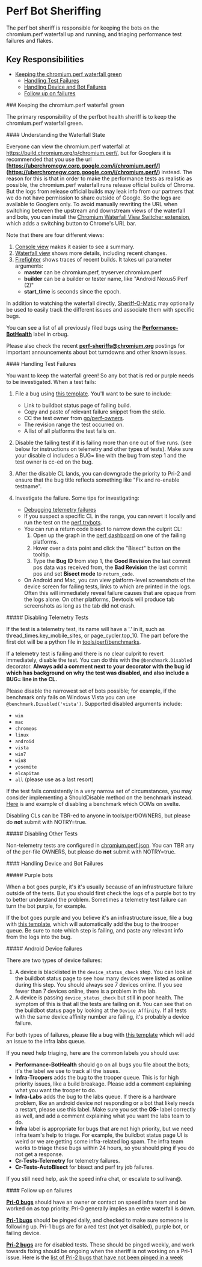 # Perf Bot Sheriffing

The perf bot sheriff is responsible for keeping the bots on the chromium.perf
waterfall up and running, and triaging performance test failures and flakes.

## Key Responsibilities

  * [Keeping the chromium.perf waterfall green](#chromiumperf)
     * [Handling Test Failures](#testfailures)
     * [Handling Device and Bot Failures](#botfailures)
     * [Follow up on failures](#followup)

###<a name="chromiumperf"></a> Keeping the chromium.perf waterfall green

The primary responsibility of the perfbot health sheriff is to keep the
chromium.perf waterfall green.

####<a name="waterfallstate"></a> Understanding the Waterfall State

Everyone can view the chromium.perf waterfall at
https://build.chromium.org/p/chromium.perf/, but for Googlers it is recommended
that you use the url **[https://uberchromegw.corp.google.com/i/chromium.perf/]
(https://uberchromegw.corp.google.com/i/chromium.perf/)** instead. The reason
for this is that in order to make the performance tests as realistic as
possible, the chromium.perf waterfall runs release official builds of Chrome.
But the logs from release official builds may leak info from our partners that
we do not have permission to share outside of Google. So the logs are available
to Googlers only. To avoid manually rewriting the URL when switching between
the upstream and downstream views of the waterfall and bots, you can install the
[Chromium Waterfall View Switcher extension](https://chrome.google.com/webstore/a/google.com/detail/chromium-waterfall-view-s/hnnplblfkmfaadpjdpkepbkdjhjpjbdp),
which adds a switching button to Chrome's URL bar.

Note that there are four different views:

   1. [Console view](https://uberchromegw.corp.google.com/i/chromium.perf/)
      makes it easier to see a summary.
   2. [Waterfall view](https://uberchromegw.corp.google.com/i/chromium.perf/waterfall)
      shows more details, including recent changes.
   3. [Firefighter](https://chromiumperfstats.appspot.com/) shows traces of
      recent builds. It takes url parameter arguments:
      * **master** can be chromium.perf, tryserver.chromium.perf
      * **builder** can be a builder or tester name, like
        "Android Nexus5 Perf (2)"
      * **start_time** is seconds since the epoch.

In addition to watching the waterfall directly,
[Sheriff-O-Matic](https://sheriff-o-matic.appspot.com/chromium.perf) may
optionally be used to easily track the different issues and associate
them with specific bugs.

You can see a list of all previously filed bugs using the
**[Performance-BotHealth](https://code.google.com/p/chromium/issues/list?can=2&q=label%3APerformance-BotHealth)**
label in crbug.

Please also check the recent
**[perf-sheriffs@chromium.org](https://groups.google.com/a/chromium.org/forum/#!forum/perf-sheriffs)**
postings for important announcements about bot turndowns and other known issues.

####<a name="testfailures"></a> Handling Test Failures

You want to keep the waterfall green! So any bot that is red or purple needs to
be investigated. When a test fails:

1. File a bug using
   [this template](https://code.google.com/p/chromium/issues/entry?labels=Performance-BotHealth,Pri-1,Type-Bug-Regression,OS-?&comment=Revision+range+first+seen:%0ALink+to+failing+step+log:%0A%0A%0AIf%20the%20test%20is%20disabled,%20please%20downgrade%20to%20Pri-2.&summary=%3Ctest%3E+failure+on+chromium.perf+at+%3Crevisionrange%3E).
   You'll want to be sure to include:
   * Link to buildbot status page of failing build.
   * Copy and paste of relevant failure snippet from the stdio.
   * CC the test owner from
     [go/perf-owners](https://docs.google.com/spreadsheets/d/1R_1BAOd3xeVtR0jn6wB5HHJ2K25mIbKp3iIRQKkX38o/edit#gid=0).
   * The revision range the test occurred on.
   * A list of all platforms the test fails on.

2. Disable the failing test if it is failing more than one out of five runs.
   (see below for instructions on telemetry and other types of tests). Make sure
   your disable cl includes a BUG= line with the bug from step 1 and the test
   owner is cc-ed on the bug.
3. After the disable CL lands, you can downgrade the priority to Pri-2 and
   ensure that the bug title reflects something like "Fix and re-enable
   testname".
4. Investigate the failure. Some tips for investigating:
   * [Debugging telemetry failures](https://www.chromium.org/developers/telemetry/diagnosing-test-failures)
   * If you suspect a specific CL in the range, you can revert it locally and
     run the test on the
     [perf trybots](https://www.chromium.org/developers/telemetry/performance-try-bots).
   * You can run a return code bisect to narrow down the culprit CL:
      1. Open up the graph in the [perf dashboard](https://chromeperf.appspot.com/report)
         on one of the failing platforms.
      2. Hover over a data point and click the "Bisect" button on the tooltip.
      3. Type the **Bug ID** from step 1, the **Good Revision** the last commit
         pos data was received from, the **Bad Revision** the last commit pos
         and set **Bisect mode** to `return_code`.
   * On Android and Mac, you can view platform-level screenshots of the device
     screen for failing tests, links to which are printed in the logs. Often
     this will immediately reveal failure causes that are opaque from the logs
     alone. On other platforms, Devtools will produce tab screenshots as long as
     the tab did not crash.


#####<a name="telemetryfailures"></a> Disabling Telemetry Tests

If the test is a telemetry test, its name will have a '.' in it, such as
thread_times.key_mobile_sites, or page_cycler.top_10. The part before the first
dot will be a python file in [tools/perf/benchmarks](
https://code.google.com/p/chromium/codesearch#chromium/src/tools/perf/benchmarks/).

If a telemetry test is failing and there is no clear culprit to revert
immediately, disable the test. You can do this with the `@benchmark.Disabled`
decorator. **Always add a comment next to your decorator with the bug id which
has background on why the test was disabled, and also include a BUG= line in
the CL.**

Please disable the narrowest set of bots possible; for example, if
the benchmark only fails on Windows Vista you can use `@benchmark.Disabled('vista')`.
Supported disabled arguments include:

   * `win`
   * `mac`
   * `chromeos`
   * `linux`
   * `android`
   * `vista`
   * `win7`
   * `win8`
   * `yosemite`
   * `elcapitan`
   * `all` (please use as a last resort)

If the test fails consistently in a very narrow set of circumstances, you may
consider implementing a ShouldDisable method on the benchmark instead.
[Here](https://code.google.com/p/chromium/codesearch#chromium/src/tools/perf/benchmarks/power.py&q=svelte%20file:%5Esrc/tools/perf/&sq=package:chromium&type=cs&l=72) is
and example of disabling a benchmark which OOMs on svelte.

Disabling CLs can be TBR-ed to anyone in tools/perf/OWNERS, but please do **not**
submit with NOTRY=true.

#####<a name="otherfailures"></a> Disabling Other Tests

Non-telemetry tests are configured in [chromium.perf.json](https://code.google.com/p/chromium/codesearch#chromium/src/testing/buildbot/chromium.perf.json).
You can TBR any of the per-file OWNERS, but please do **not** submit with
NOTRY=true.

####<a name="botfailures"></a> Handling Device and Bot Failures

#####<a name="purplebots"></a> Purple bots

When a bot goes purple, it's it's usually because of an infrastructure failure
outside of the tests. But you should first check the logs of a purple bot to
try to better understand the problem. Sometimes a telemetry test failure can
turn the bot purple, for example.

If the bot goes purple and you believe it's an infrastructure issue, file a bug
with
[this template](https://code.google.com/p/chromium/issues/entry?labels=Pri-1,Performance-BotHealth,Infra-Troopers,OS-?&comment=Link+to+buildbot+status+page:&summary=Purple+Bot+on+chromium.perf),
which will automatically add the bug to the trooper queue. Be sure to note
which step is failing, and paste any relevant info from the logs into the bug.

#####<a name="devicefailures"></a> Android Device failures

There are two types of device failures:

1. A device is blacklisted in the `device_status_check` step. You can look at
   the buildbot status page to see how many devices were listed as online during
   this step. You should always see 7 devices online. If you see fewer than 7
   devices online, there is a problem in the lab.
2. A device is passing `device_status_check` but still in poor health. The
   symptom of this is that all the tests are failing on it. You can see that on
   the buildbot status page by looking at the `Device Affinity`. If all tests
   with the same device affinity number are failing, it's probably a device
   failure.

For both types of failures, please file a bug with [this template](https://code.google.com/p/chromium/issues/entry?labels=Pri-1,Performance-BotHealth,Infra-Labs,OS-Android&comment=Link+to+buildbot+status+page:&summary=Device+offline+on+chromium.perf)
which will add an issue to the infra labs queue.

If you need help triaging, here are the common labels you should use:

   * **Performance-BotHealth** should go on all bugs you file about the bots;
     it's the label we use to track all the issues.
   * **Infra-Troopers** adds the bug to the trooper queue. This is for high
     priority issues, like a build breakage. Please add a comment explaining
     what you want the trooper to do.
   * **Infra-Labs** adds the bug to the labs queue. If there is a hardware
     problem, like an android device not responding or a bot that likely needs
     a restart, please use this label. Make sure you set the **OS-** label
     correctly as well, and add a comment explaining what you want the labs
     team to do.
   * **Infra** label is appropriate for bugs that are not high priority, but we
     need infra team's help to triage. For example, the buildbot status page
     UI is weird or we are getting some infra-related log spam. The infra team
     works to triage these bugs within 24 hours, so you should ping if you do
     not get a response.
   * **Cr-Tests-Telemetry** for telemetry failures.
   * **Cr-Tests-AutoBisect** for bisect and perf try job failures.

 If you still need help, ask the speed infra chat, or escalate to sullivan@.

####<a name="followup"></a> Follow up on failures

**[Pri-0 bugs](https://code.google.com/p/chromium/issues/list?can=2&q=label%3APerformance-BotHealth+label%3APri-0)**
should have an owner or contact on speed infra team and be worked on as top
priority. Pri-0 generally implies an entire waterfall is down.

**[Pri-1 bugs](https://code.google.com/p/chromium/issues/list?can=2&q=label%3APerformance-BotHealth+label%3APri-1)**
should be pinged daily, and checked to make sure someone is following up. Pri-1
bugs are for a red test (not yet disabled), purple bot, or failing device.

**[Pri-2 bugs](https://code.google.com/p/chromium/issues/list?can=2&q=label%3APerformance-BotHealth+label%3APri-2)**
are for disabled tests. These should be pinged weekly, and work towards fixing
should be ongoing when the sheriff is not working on a Pri-1 issue. Here is the
[list of Pri-2 bugs that have not been pinged in a week](https://code.google.com/p/chromium/issues/list?can=2&q=label:Performance-BotHealth%20label:Pri-2%20modified-before:today-7&sort=modified)

<!-- Unresolved issues:
1. Do perf sheriffs watch the bisect waterfall?
2. Do perf sheriffs watch the internal clank waterfall?
-->
